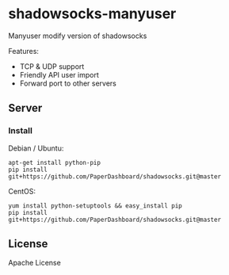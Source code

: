 shadowsocks-manyuser
===========

Manyuser modify version of shadowsocks

Features:
- TCP & UDP support
- Friendly API user import
- Forward port to other servers

Server
------

### Install

Debian / Ubuntu:

    apt-get install python-pip
    pip install git+https://github.com/PaperDashboard/shadowsocks.git@master

CentOS:

    yum install python-setuptools && easy_install pip
    pip install git+https://github.com/PaperDashboard/shadowsocks.git@master

License
-------

Apache License


